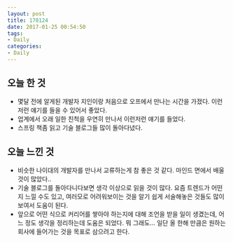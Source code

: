 ```yaml
---
layout: post
title: 170124
date: 2017-01-25 00:54:50
tags:
- Daily
categories:
- Daily
---
```


## 오늘 한 것

* 몇달 전에 알게된 개발자 지인이랑 처음으로 오프에서 만나는 시간을 가졌다. 이런저런 얘기를 들을 수 있어서 좋았다.
* 업계에서 오래 일한 친척을 우연히 만나서 이런저런 얘기를 들었다.
* 스프링 책좀 읽고 기술 블로그들 많이 돌아다녔다.



## 오늘 느낀 것

* 비슷한 나이대의 개발자를 만나서 교류하는게 참 좋은 것 같다. 마인드 면에서 배울 것이 많았다..
* 기술 블로그를 돌아다니다보면 생각 이상으로 읽을 것이 많다. 요즘 트렌드가 어떤지 느낄 수도 있고, 여러모로 어려워보이는 것을 알기 쉽게 서술해놓은 것들도 많이 보여서 도움이 된다.
* 앞으로 어떤 식으로 커리어를 쌓아야 하는지에 대해 조언을 받을 일이 생겼는데, 어느 정도 생각을 정리하는데 도움은 되었다. 뭐 그래도… 일단 올 한해 만큼은 원하는 회사에 들어가는 것을 목표로 삼으려고 한다.
